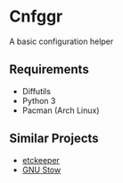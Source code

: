 # Cnfggr

A basic configuration helper

## Requirements

- Diffutils
- Python 3
- Pacman (Arch Linux)

## Similar Projects

- [etckeeper](https://github.com/joeyh/etckeeper/)
- [GNU Stow](http://www.gnu.org/software/stow/)
